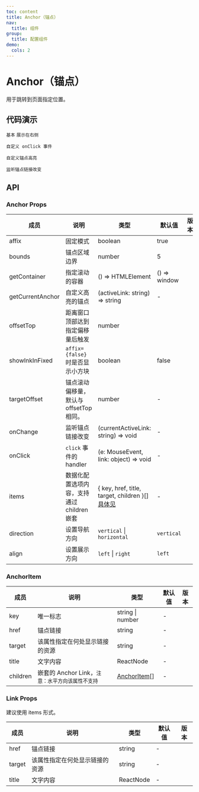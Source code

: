 ```yaml
---
toc: content
title: Anchor（锚点）
nav:
  title: 组件
group:
  title: 配置组件
demo:
  cols: 2
---
```


# Anchor（锚点）

用于跳转到页面指定位置。

## 代码演示

<code src="./basic.tsx" descirption="最简单的用法。">基本</code>
<code src="./align-right.tsx" descirption="可以配置`align`, 默认在左侧。">展示在右侧</code>

<code src="./onClick.tsx">自定义 onClick 事件</code>

<code src="./customizeHighlight.tsx">自定义锚点高亮</code>

<code src="./onChange.tsx">监听锚点链接改变</code>

## API

### Anchor Props

| 成员             | 说明                                       | 类型                                                            | 默认值       | 版本 |
| ---------------- | ------------------------------------------ | --------------------------------------------------------------- | ------------ | ---- |
| affix            | 固定模式                                   | boolean                                                         | true         |      |
| bounds           | 锚点区域边界                               | number                                                          | 5            |      |
| getContainer     | 指定滚动的容器                             | () => HTMLElement                                               | () => window |      |
| getCurrentAnchor | 自定义高亮的锚点                           | (activeLink: string) => string                                  | -            |      |
| offsetTop        | 距离窗口顶部达到指定偏移量后触发           | number                                                          |              |      |
| showInkInFixed   | `affix={false}` 时是否显示小方块           | boolean                                                         | false        |      |
| targetOffset     | 锚点滚动偏移量，默认与 offsetTop 相同。    | number                                                          | -            |      |
| onChange         | 监听锚点链接改变                           | (currentActiveLink: string) => void                             | -            |      |
| onClick          | `click` 事件的 handler                     | (e: MouseEvent, link: object) => void                           | -            |      |
| items            | 数据化配置选项内容，支持通过 children 嵌套 | { key, href, title, target, children }\[] [具体见](#anchoritem) | -            |      |
| direction        | 设置导航方向                               | `vertical` \| `horizontal`                                      | `vertical`   |      |
| align            | 设置展示方向                               | `left` \| `right`                                               | `left`       |      |

### AnchorItem

| 成员     | 说明                                             | 类型                         | 默认值 | 版本 |
| -------- | ------------------------------------------------ | ---------------------------- | ------ | ---- |
| key      | 唯一标志                                         | string \| number             | -      |      |
| href     | 锚点链接                                         | string                       | -      |      |
| target   | 该属性指定在何处显示链接的资源                   | string                       | -      |      |
| title    | 文字内容                                         | ReactNode                    | -      |      |
| children | 嵌套的 Anchor Link，`注意：水平方向该属性不支持` | [AnchorItem](#anchoritem)\[] | -      |      |

### Link Props

建议使用 items 形式。

| 成员   | 说明                           | 类型      | 默认值 | 版本 |
| ------ | ------------------------------ | --------- | ------ | ---- |
| href   | 锚点链接                       | string    | -      |      |
| target | 该属性指定在何处显示链接的资源 | string    | -      |      |
| title  | 文字内容                       | ReactNode | -      |      |
